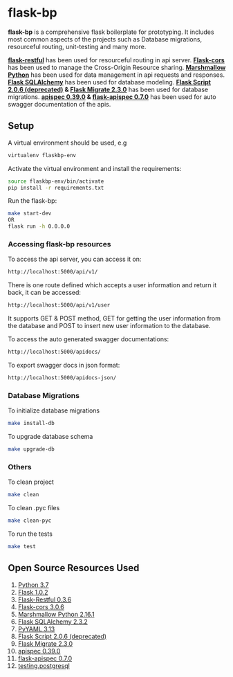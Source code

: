 # flask-bp
**flask-bp** is a comprehensive flask boilerplate for prototyping. It includes most
common aspects of the projects such as Database migrations, resourceful routing, unit-testing
and many more.

**[flask-restful](https://flask-restful.readthedocs.io/en/latest/)** has been used for resourceful routing in api server.
**[Flask-cors](https://github.com/corydolphin/flask-cors)** has been used to manage the Cross-Origin Resource sharing.
**[Marshmallow Python](https://github.com/marshmallow-code/marshmallow)** has been used for data management in api 
requests and responses.
**[Flask SQLAlchemy](https://github.com/mitsuhiko/flask-sqlalchemy)** has been used for database modeling.
**[Flask Script 2.0.6 (deprecated)](https://github.com/smurfix/flask-script) & 
[Flask Migrate 2.3.0](https://github.com/miguelgrinberg/Flask-Migrate)** has been used for database migrations.
**[apispec 0.39.0](https://github.com/marshmallow-code/apispec) &
[flask-apispec 0.7.0](https://github.com/jmcarp/flask-apispec)** has been used for auto swagger documentation of the apis.

## Setup
A virtual environment should be used, e.g
```bash
virtualenv flaskbp-env
``` 
Activate the virtual environment and install the requirements:
```bash
source flaskbp-env/bin/activate
pip install -r requirements.txt
```
Run the flask-bp:
```bash
make start-dev
OR
flask run -h 0.0.0.0
```

### Accessing flask-bp resources
To access the api server, you can access it on:
```bash
http://localhost:5000/api/v1/
```
There is one route defined which accepts a user information and return it back,
it can be accessed:
```bash
http://localhost:5000/api/v1/user
```
It supports GET & POST method, GET for getting the user information from the database and
POST to insert new user information to the database.

To access the auto generated swagger documentations:
```bash
http://localhost:5000/apidocs/
```

To export swagger docs in json format:
```bash
http://localhost:5000/apidocs-json/
```

### Database Migrations
To initialize  database migrations
```bash
make install-db
```

To upgrade database schema
```bash
make upgrade-db
```

### Others
To clean project
```bash
make clean
```

To clean .pyc files
```bash
make clean-pyc
```

To run the tests
```bash
make test
```

## Open Source Resources Used
1. [Python 3.7](https://www.python.org/downloads/release/python-370/)
2. [Flask 1.0.2](https://github.com/pallets/flask)
3. [Flask-Restful 0.3.6](https://flask-restful.readthedocs.io/en/latest/)
4. [Flask-cors 3.0.6](https://github.com/corydolphin/flask-cors)
5. [Marshmallow Python 2.16.1](https://github.com/marshmallow-code/marshmallow)
6. [Flask SQLAlchemy 2.3.2](https://github.com/mitsuhiko/flask-sqlalchemy)
7. [PyYAML 3.13](https://github.com/yaml/pyyaml)
8. [Flask Script 2.0.6 (deprecated)](https://github.com/smurfix/flask-script)
9. [Flask Migrate 2.3.0](https://github.com/miguelgrinberg/Flask-Migrate)
10. [apispec 0.39.0](https://github.com/marshmallow-code/apispec)
11. [flask-apispec 0.7.0](https://github.com/jmcarp/flask-apispec)
12. [testing.postgresql]()
